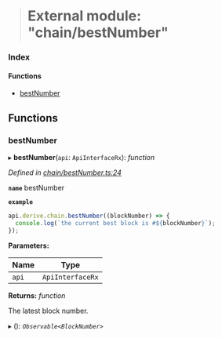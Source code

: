> # External module: "chain/bestNumber"

### Index

#### Functions

* [bestNumber](_chain_bestnumber_.md#bestnumber)

## Functions

###  bestNumber

▸ **bestNumber**(`api`: `ApiInterfaceRx`): *function*

*Defined in [chain/bestNumber.ts:24](https://github.com/polkadot-js/api/blob/ca53fbc/packages/api-derive/src/chain/bestNumber.ts#L24)*

**`name`** bestNumber

**`example`** 
<BR>

```javascript
api.derive.chain.bestNumber((blockNumber) => {
  console.log(`the current best block is #${blockNumber}`);
});
```

**Parameters:**

Name | Type |
------ | ------ |
`api` | `ApiInterfaceRx` |

**Returns:** *function*

The latest block number.

▸ (): *`Observable<BlockNumber>`*